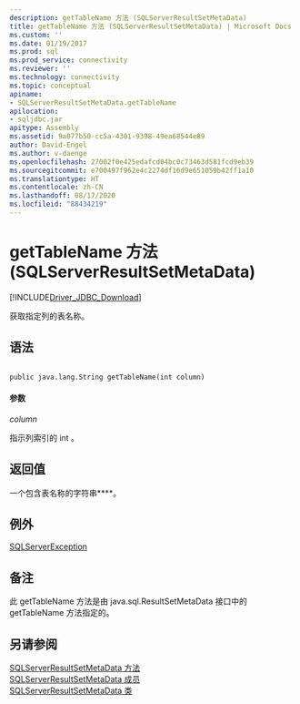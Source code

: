 ```yaml
---
description: getTableName 方法 (SQLServerResultSetMetaData)
title: getTableName 方法 (SQLServerResultSetMetaData) | Microsoft Docs
ms.custom: ''
ms.date: 01/19/2017
ms.prod: sql
ms.prod_service: connectivity
ms.reviewer: ''
ms.technology: connectivity
ms.topic: conceptual
apiname:
- SQLServerResultSetMetaData.getTableName
apilocation:
- sqljdbc.jar
apitype: Assembly
ms.assetid: 9a077b50-cc5a-4301-9398-49ea68544e89
author: David-Engel
ms.author: v-daenge
ms.openlocfilehash: 27002f0e425edafcd04bc0c73463d581fcd9eb39
ms.sourcegitcommit: e700497f962e4c2274df16d9e651059b42ff1a10
ms.translationtype: HT
ms.contentlocale: zh-CN
ms.lasthandoff: 08/17/2020
ms.locfileid: "88434219"
---
```

# <a name="gettablename-method-sqlserverresultsetmetadata"></a>getTableName 方法 (SQLServerResultSetMetaData)
[!INCLUDE[Driver_JDBC_Download](../../../includes/driver_jdbc_download.md)]

  获取指定列的表名称。  
  
## <a name="syntax"></a>语法  
  
```  
  
public java.lang.String getTableName(int column)  
```  
  
#### <a name="parameters"></a>参数  
 *column*  
  
 指示列索引的 int  。  
  
## <a name="return-value"></a>返回值  
 一个包含表名称的字符串****。  
  
## <a name="exceptions"></a>例外  
 [SQLServerException](../../../connect/jdbc/reference/sqlserverexception-class.md)  
  
## <a name="remarks"></a>备注  
 此 getTableName 方法是由 java.sql.ResultSetMetaData 接口中的 getTableName 方法指定的。  
  
## <a name="see-also"></a>另请参阅  
 [SQLServerResultSetMetaData 方法](../../../connect/jdbc/reference/sqlserverresultsetmetadata-methods.md)   
 [SQLServerResultSetMetaData 成员](../../../connect/jdbc/reference/sqlserverresultsetmetadata-members.md)   
 [SQLServerResultSetMetaData 类](../../../connect/jdbc/reference/sqlserverresultsetmetadata-class.md)  
  
  
